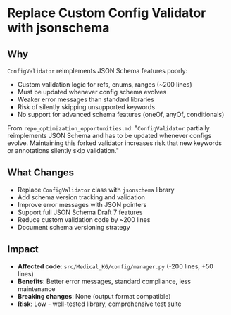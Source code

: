 # Replace Custom Config Validator with jsonschema

## Why

`ConfigValidator` reimplements JSON Schema features poorly:

- Custom validation logic for refs, enums, ranges (~200 lines)
- Must be updated whenever config schema evolves
- Weaker error messages than standard libraries
- Risk of silently skipping unsupported keywords
- No support for advanced schema features (oneOf, anyOf, conditionals)

From `repo_optimization_opportunities.md`: "`ConfigValidator` partially reimplements JSON Schema and has to be updated whenever configs evolve. Maintaining this forked validator increases risk that new keywords or annotations silently skip validation."

## What Changes

- Replace `ConfigValidator` class with `jsonschema` library
- Add schema version tracking and validation
- Improve error messages with JSON pointers
- Support full JSON Schema Draft 7 features
- Reduce custom validation code by ~200 lines
- Document schema versioning strategy

## Impact

- **Affected code**: `src/Medical_KG/config/manager.py` (-200 lines, +50 lines)
- **Benefits**: Better error messages, standard compliance, less maintenance
- **Breaking changes**: None (output format compatible)
- **Risk**: Low - well-tested library, comprehensive test suite
